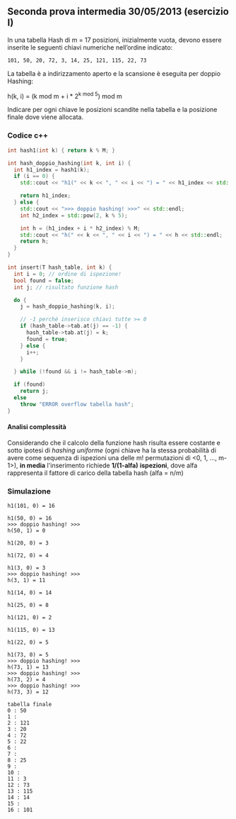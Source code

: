 ## Seconda prova intermedia 30/05/2013 (esercizio I)

In una tabella Hash di m = 17 posizioni, inizialmente vuota, devono essere inserite le seguenti chiavi numeriche nell’ordine indicato:

```
101, 50, 20, 72, 3, 14, 25, 121, 115, 22, 73
```

La tabella è a indirizzamento aperto e la scansione è eseguita per doppio Hashing:

h(k, i) = (k mod m + i \* 2<sup>k mod 5</sup>) mod m

Indicare per ogni chiave le posizioni scandite nella tabella e la posizione finale dove viene allocata.

### Codice c++

```c++
int hash1(int k) { return k % M; }

int hash_doppio_hashing(int k, int i) {
  int h1_index = hash1(k);
  if (i == 0) {
    std::cout << "h1(" << k << ", " << i << ") = " << h1_index << std::endl;

    return h1_index;
  } else {
    std::cout << ">>> doppio hashing! >>>" << std::endl;
    int h2_index = std::pow(2, k % 5);

    int h = (h1_index + i * h2_index) % M;
    std::cout << "h(" << k << ", " << i << ") = " << h << std::endl;
    return h;
  }
}

int insert(T hash_table, int k) {
  int i = 0; // ordine di ispezione!
  bool found = false;
  int j; // risultato funzione hash

  do {
    j = hash_doppio_hashing(k, i);

    // -1 perché inserisco chiavi tutte >= 0
    if (hash_table->tab.at(j) == -1) {
      hash_table->tab.at(j) = k;
      found = true;
    } else {
      i++;
    }

  } while (!found && i != hash_table->m);

  if (found)
    return j;
  else
    throw "ERROR overflow tabella hash";
}
```

#### Analisi complessità

Considerando che il calcolo della funzione hash risulta essere costante e sotto ipotesi di _hashing uniforme_ (ogni chiave ha la stessa probabilità di avere come sequenza di ispezioni una delle m! permutazioni di <0, 1, ..., m-1>), **in media** l'inserimento richiede **1/(1-alfa)** **ispezioni**, dove alfa rappresenta il fattore di carico della tabella hash (alfa = n/m)

### Simulazione

```
h1(101, 0) = 16

h1(50, 0) = 16
>>> doppio hashing! >>>
h(50, 1) = 0

h1(20, 0) = 3

h1(72, 0) = 4

h1(3, 0) = 3
>>> doppio hashing! >>>
h(3, 1) = 11

h1(14, 0) = 14

h1(25, 0) = 8

h1(121, 0) = 2

h1(115, 0) = 13

h1(22, 0) = 5

h1(73, 0) = 5
>>> doppio hashing! >>>
h(73, 1) = 13
>>> doppio hashing! >>>
h(73, 2) = 4
>>> doppio hashing! >>>
h(73, 3) = 12

tabella finale
0 : 50
1 :
2 : 121
3 : 20
4 : 72
5 : 22
6 :
7 :
8 : 25
9 :
10 :
11 : 3
12 : 73
13 : 115
14 : 14
15 :
16 : 101

```
